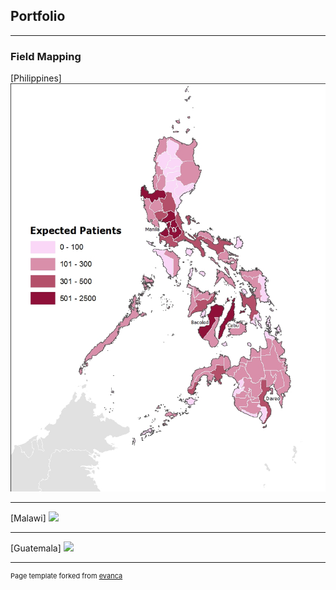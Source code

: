 ## Portfolio

---

### Field Mapping

[Philippines]
<img src="images/PHI_patientmodel.jpg"/>

---
[Malawi]
<img src="images/dummy_thumbnail.jpg?raw=true"/>

---
[Guatemala]
<img src="images/dummy_thumbnail.jpg?raw=true"/>



---
<p style="font-size:11px">Page template forked from <a href="https://github.com/evanca/quick-portfolio">evanca</a></p>
<!-- Remove above link if you don't want to attibute -->
